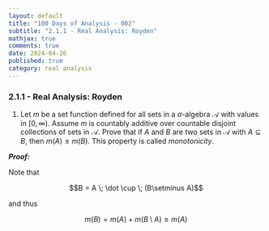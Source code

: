 ```yaml
---
layout: default
title: "100 Days of Analysis - 002"
subtitle: "2.1.1 - Real Analysis: Royden"
mathjax: true
comments: true
date: 2024-04-26
published: true
category: real analysis
---
```


### 2.1.1 - Real Analysis: Royden

1. Let $m$ be a set function defined for all sets in a $\sigma$-algebra $\mathcal{A}$ with values in $[0, \infty)$. Assume $m$ is countably additive over countable disjoint collections of sets in $\mathcal{A}$. Prove that if $A$ and $B$ are two sets in $\mathcal{A}$ with $A \subseteq B$, then $m(A) \leq m(B)$. This property is called *monotonicity*. 

***Proof:***

Note that 

$$B = A \; \dot \cup \; (B\setminus A)$$

and thus

$$m(B) = m(A) + m(B\setminus A) \geq m(A)$$




